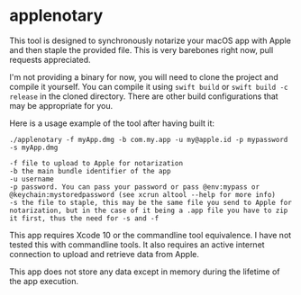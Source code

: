 # applenotary

This tool is designed to synchronously notarize your macOS app with Apple and then staple the provided file. This is very barebones right now, pull requests appreciated.

I'm not providing a binary for now, you will need to clone the project and compile it yourself. You can compile it using `swift build` or `swift build -c release` in the cloned directory. There are other build configurations that may be appropriate for you.

Here is a usage example of the tool after having built it:

`./applenotary -f myApp.dmg -b com.my.app -u my@apple.id -p mypassword -s myApp.dmg`

```
-f file to upload to Apple for notarization
-b the main bundle identifier of the app
-u username
-p password. You can pass your password or pass @env:mypass or @keychain:mystoredpassword (see xcrun altool --help for more info)
-s the file to staple, this may be the same file you send to Apple for notarization, but in the case of it being a .app file you have to zip it first, thus the need for -s and -f
```

This app requires Xcode 10 or the commandline tool equivalence. I have not tested this with commandline tools. It also requires an active internet connection to upload and retrieve data from Apple.

This app does not store any data except in memory during the lifetime of the app execution.
